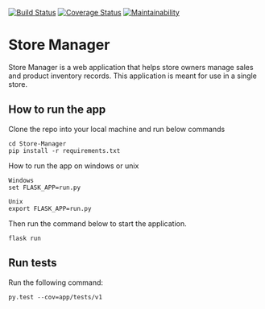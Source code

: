 [![Build Status](https://travis-ci.org/davis-mwangi/Store-Manager-NBO.svg?branch=challenge-2)](https://travis-ci.org/davis-mwangi/Store-Manager-NBO)
[![Coverage Status](https://coveralls.io/repos/github/davis-mwangi/Store-Manager-NBO/badge.svg?branch=challenge-2)](https://coveralls.io/github/davis-mwangi/Store-Manager-NBO?branch=challenge-2)
[![Maintainability](https://api.codeclimate.com/v1/badges/b6c90ff724acbd039944/maintainability)](https://codeclimate.com/github/davis-mwangi/Store-Manager-NBO/maintainability)

# Store Manager

Store Manager is a web application that helps store owners manage sales and product inventory records. This application is meant for use in a single store.

## How to run the app

Clone the repo into your local machine and run below commands
```
cd Store-Manager
pip install -r requirements.txt
```
How to run the app on windows or unix 
```
Windows
set FLASK_APP=run.py

Unix
export FLASK_APP=run.py
```
Then run the command below to start the application.
```
flask run
```
## Run tests
Run the following command:
```
py.test --cov=app/tests/v1
```


